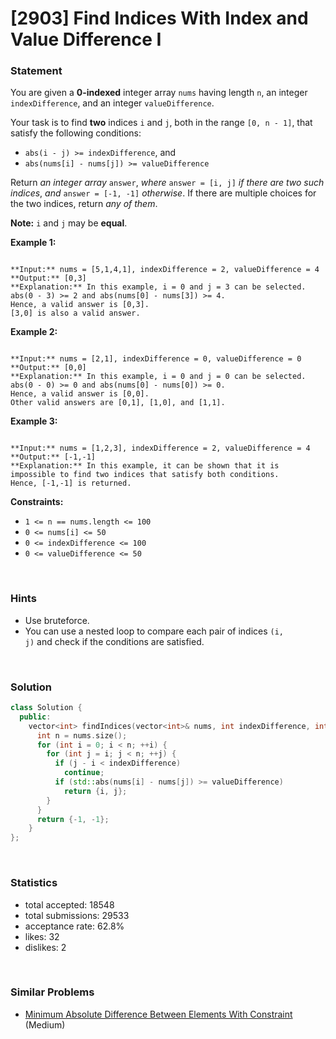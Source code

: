# [2903] Find Indices With Index and Value Difference I



### Statement

You are given a **0-indexed** integer array `nums` having length `n`, an integer `indexDifference`, and an integer `valueDifference`.

Your task is to find **two** indices `i` and `j`, both in the range `[0, n - 1]`, that satisfy the following conditions:

* `abs(i - j) >= indexDifference`, and
* `abs(nums[i] - nums[j]) >= valueDifference`



Return *an integer array* `answer`, *where* `answer = [i, j]` *if there are two such indices*, *and* `answer = [-1, -1]` *otherwise*. If there are multiple choices for the two indices, return *any of them*.

**Note:** `i` and `j` may be **equal**.


**Example 1:**

```

**Input:** nums = [5,1,4,1], indexDifference = 2, valueDifference = 4
**Output:** [0,3]
**Explanation:** In this example, i = 0 and j = 3 can be selected.
abs(0 - 3) >= 2 and abs(nums[0] - nums[3]) >= 4.
Hence, a valid answer is [0,3].
[3,0] is also a valid answer.

```

**Example 2:**

```

**Input:** nums = [2,1], indexDifference = 0, valueDifference = 0
**Output:** [0,0]
**Explanation:** In this example, i = 0 and j = 0 can be selected.
abs(0 - 0) >= 0 and abs(nums[0] - nums[0]) >= 0.
Hence, a valid answer is [0,0].
Other valid answers are [0,1], [1,0], and [1,1].

```

**Example 3:**

```

**Input:** nums = [1,2,3], indexDifference = 2, valueDifference = 4
**Output:** [-1,-1]
**Explanation:** In this example, it can be shown that it is impossible to find two indices that satisfy both conditions.
Hence, [-1,-1] is returned.
```

**Constraints:**
* `1 <= n == nums.length <= 100`
* `0 <= nums[i] <= 50`
* `0 <= indexDifference <= 100`
* `0 <= valueDifference <= 50`


<br />

### Hints

- Use bruteforce.
- You can use a nested loop to compare each pair of indices <code>(i, j)</code> and check if the conditions are satisfied.

<br />

### Solution

```cpp
class Solution {
  public:
    vector<int> findIndices(vector<int>& nums, int indexDifference, int valueDifference) {
      int n = nums.size();
      for (int i = 0; i < n; ++i) {
        for (int j = i; j < n; ++j) {
          if (j - i < indexDifference)
            continue;
          if (std::abs(nums[i] - nums[j]) >= valueDifference)
            return {i, j};
        }
      }
      return {-1, -1};
    }
};
```

<br />

### Statistics

- total accepted: 18548
- total submissions: 29533
- acceptance rate: 62.8%
- likes: 32
- dislikes: 2

<br />

### Similar Problems

- [Minimum Absolute Difference Between Elements With Constraint](https://leetcode.com/problems/minimum-absolute-difference-between-elements-with-constraint) (Medium)
